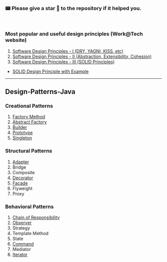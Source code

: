 ### 📟 Please give a star 🌟 to the repository if it helped you.

</br>

### Most popular and useful design principles (Work@Tech website)

1. [Software Design Principles - I (DRY, YAGNI, KISS, etc)](https://workat.tech/machine-coding/tutorial/software-design-principles-dry-yagni-eytrxfhz1fla#dry)
2. [Software Design Principles - II (Abstraction, Extensibility, Cohesion)](https://workat.tech/machine-coding/tutorial/software-design-principles-abstraction-extensibility-cohesion-acafi2r32c78)
3. [Software Design Principles - III (SOLID Principles)](https://workat.tech/machine-coding/tutorial/solid-design-principles-8yu7bjegrxs5)

* [SOLID Design Principle with Example](./Design%20Principle/SOLID.md)

---

## Design-Patterns-Java

### Creational Patterns

  1. [Factory Method](./Creational%20Patterns/Factory%20Method.md)
  2. [Abstract Factory](./Creational%20Patterns/Abstract%20Factory.md)
  3. [Builder](./Creational%20Patterns/Builder.md)
  4. [Prototype](./Creational%20Patterns/Prototype.md)
  5. [Singleton](./Creational%20Patterns/Singleton.md)

### Structural Patterns

  1. [Adapter](./Structural%20Patterns/Adapter.md)
  2. Bridge
  3. Composite
  4. [Decorator](./Structural%20Patterns/Decorator.md)
  5. [Facade](./Structural%20Patterns/Facade.md)
  6. Flyweight
  7. Proxy

### Behavioral Patterns

  1. [Chain of Responsibility](./Behavioral%20Pattern/Chain%20of%20Responsibility.md)
  2. [Observer](./Behavioral%20Pattern/Observer.md)
  3. Strategy
  4. Template Method
  5. State
  6. [Command](./Behavioral%20Pattern/Command%20Pattern.md)
  7. Mediator
  8. [Iterator](./Behavioral%20Pattern/Iterator.md)
